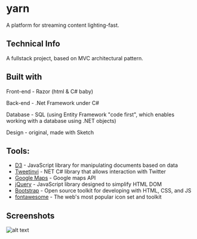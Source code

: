 # yarn

A platform for streaming content lighting-fast.

## Technical Info
A fullstack project, based on MVC architectural pattern. 

## Built with
Front-end - Razor (html & C# baby)

Back-end - .Net Framework under C#

Database - SQL (using Entity Framework "code first", which enables working with a database using .NET objects)

Design - original, made with Sketch

## Tools:

* [D3](https://d3js.org/) - JavaScript library for manipulating documents based on data
* [Tweetinvi](https://www.nuget.org/packages/TweetinviAPI/) - NET C# library that allows interaction with Twitter
* [Google Maps](https://developers.google.com/maps/documentation/) - Google maps API
* [jQuery](https://jquery.com/) - JavaScript library designed to simplify HTML DOM
* [Bootstrap](https://getbootstrap.com/) - Open source toolkit for developing with HTML, CSS, and JS
* [fontawesome](https://fontawesome.com/) - The web's most popular icon set and toolkit

## Screenshots
![alt text](https://github.com/moreroron/yarn-rider/blob/master/pres.png?raw=true)
